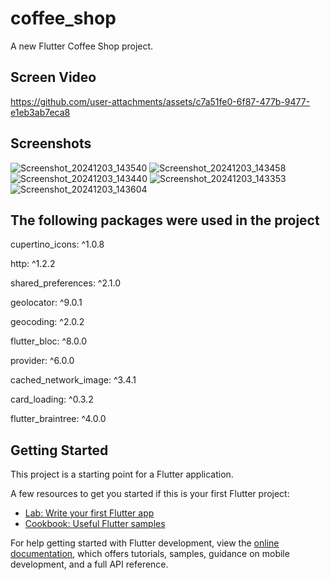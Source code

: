 # coffee_shop

A new Flutter Coffee Shop project.

## Screen Video

https://github.com/user-attachments/assets/c7a51fe0-6f87-477b-9477-e1eb3ab7eca8

## Screenshots
![Screenshot_20241203_143540](https://github.com/user-attachments/assets/a4b7c854-92ed-482b-bda4-ab059e2c08d9)
![Screenshot_20241203_143458](https://github.com/user-attachments/assets/a22adf6d-a630-450d-a444-c0af11ba9f35)
![Screenshot_20241203_143440](https://github.com/user-attachments/assets/8066345f-3277-47a6-bb39-250ca5064471)
![Screenshot_20241203_143353](https://github.com/user-attachments/assets/d717016a-0aa2-413b-a76d-9d99ea42487b)
![Screenshot_20241203_143604](https://github.com/user-attachments/assets/bc7eec8f-56ad-4f17-a0a8-36ef3e4c283f)


## The following packages were used in the project

  cupertino_icons: ^1.0.8
  
  http: ^1.2.2
  
  shared_preferences: ^2.1.0
  
  geolocator: ^9.0.1
  
  geocoding: ^2.0.2
  
  flutter_bloc: ^8.0.0
  
  provider: ^6.0.0
  
  cached_network_image: ^3.4.1
  
  card_loading: ^0.3.2
  
  flutter_braintree: ^4.0.0

## Getting Started

This project is a starting point for a Flutter application.

A few resources to get you started if this is your first Flutter project:

- [Lab: Write your first Flutter app](https://docs.flutter.dev/get-started/codelab)
- [Cookbook: Useful Flutter samples](https://docs.flutter.dev/cookbook)

For help getting started with Flutter development, view the
[online documentation](https://docs.flutter.dev/), which offers tutorials,
samples, guidance on mobile development, and a full API reference.
